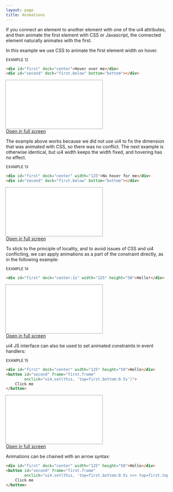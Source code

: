 ```yaml
---
layout: page
title: Animations
---
```


If you connect an element to another element with one of the ui4 attributes, and then animate the
first element with CSS or Javascript, the connected element naturally animates with the first.

In this example we use CSS to animate the first element width on hover.

<sub>EXAMPLE 12</sub>
```html
<div id="first" dock="center">Hover over me</div>
<div id="second" dock="first.below" bottom="bottom"></div>
```

<iframe style="border-style:none;box-shadow:0px 0px 2px 2px rgba(0,0,0,0.2);" src="examples/example0012.html"></iframe></br>
<a href="examples/example0012.html">Open in full screen</a>

The example above works because we did not use ui4 to fix the dimension that was animated with CSS,
so there was no conflict. The next example is otherwise identical, but ui4 width keeps the width
fixed, and hovering has no effect.

<sub>EXAMPLE 13</sub>
```html
<div id="first" dock="center" width="125">No hover for me</div>
<div id="second" dock="first.below" bottom="bottom"></div>
```

<iframe style="border-style:none;box-shadow:0px 0px 2px 2px rgba(0,0,0,0.2);" src="examples/example0013.html"></iframe></br>
<a href="examples/example0013.html">Open in full screen</a>

To stick to the principle of locality, and to avoid issues of CSS and ui4 conflicting, we can apply
animations as a part of the constraint directly, as in the following example:

<sub>EXAMPLE 14</sub>
```html
<div id="first" dock="center:1s" width="125" height="50">Hello!</div>
```

<iframe style="border-style:none;box-shadow:0px 0px 2px 2px rgba(0,0,0,0.2);" src="examples/example0014.html"></iframe></br>
<a href="examples/example0014.html">Open in full screen</a>

ui4 JS interface can also be used to set animated constraints in event handlers:

<sub>EXAMPLE 15</sub>
```html
<div id="first" dock="center" width="125" height="50">Hello</div>
<button id="second" frame="first.frame" 
        onclick="ui4.set(this, 'top=first.bottom:0.5s')">
    Click me
</button>
```

<iframe style="border-style:none;box-shadow:0px 0px 2px 2px rgba(0,0,0,0.2);" src="examples/example0015.html"></iframe></br>
<a href="examples/example0015.html">Open in full screen</a>

Animations can be chained with an arrow syntax:

```html
<div id="first" dock="center" width="125" height="50">Hello</div>
<button id="second" frame="first.frame" 
        onclick="ui4.set(this, 'top=first.bottom:0.5s >>> top=first.top:0.5s')">
    Click me
</button>
```
